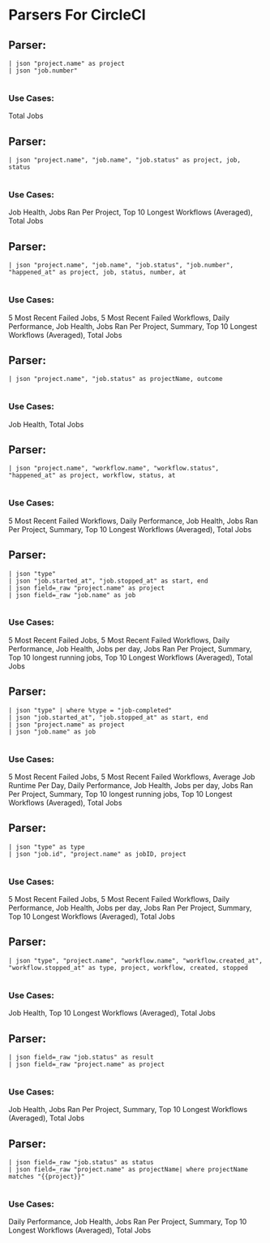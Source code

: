 # Parsers For CircleCI

## Parser:
```
| json "project.name" as project
| json "job.number"
 
```
### Use Cases:
Total Jobs



## Parser:
```
| json "project.name", "job.name", "job.status" as project, job, status
 
```
### Use Cases:
Job Health, Jobs Ran Per Project, Top 10 Longest Workflows (Averaged), Total Jobs



## Parser:
```
| json "project.name", "job.name", "job.status", "job.number", "happened_at" as project, job, status, number, at
 
```
### Use Cases:
5 Most Recent Failed Jobs, 5 Most Recent Failed Workflows, Daily Performance, Job Health, Jobs Ran Per Project, Summary, Top 10 Longest Workflows (Averaged), Total Jobs



## Parser:
```
| json "project.name", "job.status" as projectName, outcome
 
```
### Use Cases:
Job Health, Total Jobs



## Parser:
```
| json "project.name", "workflow.name", "workflow.status", "happened_at" as project, workflow, status, at
 
```
### Use Cases:
5 Most Recent Failed Workflows, Daily Performance, Job Health, Jobs Ran Per Project, Summary, Top 10 Longest Workflows (Averaged), Total Jobs



## Parser:
```
| json "type"
| json "job.started_at", "job.stopped_at" as start, end
| json field=_raw "project.name" as project
| json field=_raw "job.name" as job
 
```
### Use Cases:
5 Most Recent Failed Jobs, 5 Most Recent Failed Workflows, Daily Performance, Job Health, Jobs per day, Jobs Ran Per Project, Summary, Top 10 longest running jobs, Top 10 Longest Workflows (Averaged), Total Jobs



## Parser:
```
| json "type" | where %type = "job-completed"
| json "job.started_at", "job.stopped_at" as start, end
| json "project.name" as project
| json "job.name" as job 
 
```
### Use Cases:
5 Most Recent Failed Jobs, 5 Most Recent Failed Workflows, Average Job Runtime Per Day, Daily Performance, Job Health, Jobs per day, Jobs Ran Per Project, Summary, Top 10 longest running jobs, Top 10 Longest Workflows (Averaged), Total Jobs



## Parser:
```
| json "type" as type
| json "job.id", "project.name" as jobID, project
 
```
### Use Cases:
5 Most Recent Failed Jobs, 5 Most Recent Failed Workflows, Daily Performance, Job Health, Jobs per day, Jobs Ran Per Project, Summary, Top 10 Longest Workflows (Averaged), Total Jobs



## Parser:
```
| json "type", "project.name", "workflow.name", "workflow.created_at", "workflow.stopped_at" as type, project, workflow, created, stopped 
 
```
### Use Cases:
Job Health, Top 10 Longest Workflows (Averaged), Total Jobs



## Parser:
```
| json field=_raw "job.status" as result
| json field=_raw "project.name" as project
 
```
### Use Cases:
Job Health, Jobs Ran Per Project, Summary, Top 10 Longest Workflows (Averaged), Total Jobs



## Parser:
```
| json field=_raw "job.status" as status
| json field=_raw "project.name" as projectName| where projectName matches "{{project}}"
 
```
### Use Cases:
Daily Performance, Job Health, Jobs Ran Per Project, Summary, Top 10 Longest Workflows (Averaged), Total Jobs



